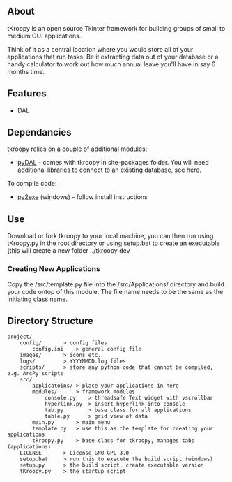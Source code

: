 ## About

tKroopy is an open source Tkinter framework for building groups of small to medium GUI applications. 

Think of it as a central location where you would store all of your applications that run tasks. Be it extracting data out of your database or a handy calculator to work out how much annual leave you'll have in say 6 months time.

## Features

* DAL

## Dependancies

tkroopy relies on a couple of additional modules:

* [pyDAL](https://github.com/web2py/pydal) - comes with tkroopy in site-packages folder.
You will need additional libraries to connect to an existing database, see [here](http://www.web2py.com/books/default/chapter/29/06/the-database-abstraction-layer#Dependencies).

To compile code:
* [py2exe](http://www.py2exe.org/) (windows) - follow install instructions

## Use

Download or fork tkroopy to your local machine, you can then run using tKroopy.py in the root directory or using setup.bat to create an executable (this will create a new folder ../tkroopy dev

### Creating New Applications

Copy the /src/template.py file into the /src/Applications/ directory and build your code ontop of this module. The file name needs to be the same as the initiating class name.

## Directory Structure

    project/
        config/       > config files
            config.ini    > general config file
        images/       > icons etc.
        logs/         > YYYYMMDD.log files
        scripts/      > store any python code that cannot be compiled, e.g. ArcPy scripts
        src/
            applicatoins/ > place your applications in here
            modules/      > framework modules
                console.py    > threadsafe Text widget with vscrollbar
                hyperlink.py  > insert hyperlink into console
                tab.py        > base class for all applications
                table.py      > grid view of data
            main.py       > main menu
            template.py   > use this as the template for creating your applications
            tkroopy.py    > base class for tkroopy, manages tabs (applications)
        LICENSE       > License GNU GPL 3.0
        setup.bat     > run this to execute the build script (windows)
        setup.py      > the build script, create executable version
        tKroopy.py    > the startup script
